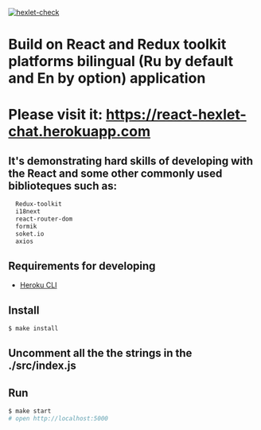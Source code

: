 [![hexlet-check](https://github.com/WilhelmYakunin/frontend-project-lvl4/actions/workflows/hexlet-check.yml/badge.svg)](https://github.com/WilhelmYakunin/frontend-project-lvl4/actions/workflows/hexlet-check.yml)

<h1> Build on React and Redux toolkit platforms bilingual (Ru by default and En by option) application <h1>
  
  <p>Please visit it:
  <a href='https://react-hexlet-chat.herokuapp.com/'>https://react-hexlet-chat.herokuapp.com</a>
  </p>
  
## It's demonstrating hard skills of developing with the React and some other commonly used biblioteques such as:

```sh
  Redux-toolkit
  i18next
  react-router-dom
  formik
  soket.io
  axios
```

## Requirements for developing

* [Heroku CLI](https://devcenter.heroku.com/articles/heroku-cli)

## Install

```sh
$ make install
```
## Uncomment all the the strings in the ./src/index.js

## Run

```sh
$ make start
# open http://localhost:5000
```
